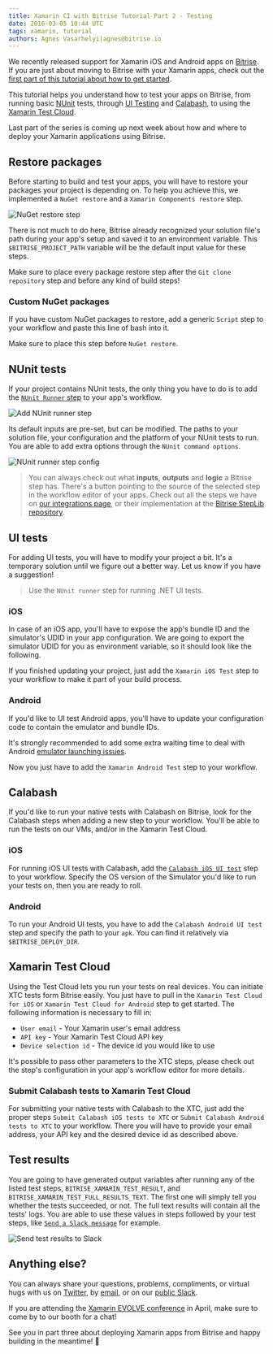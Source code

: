 ```yaml
---
title: Xamarin CI with Bitrise Tutorial Part 2 - Testing
date: 2016-03-05 10:44 UTC
tags: xamarin, tutorial
authors: Agnes Vasarhelyi|agnes@bitrise.io
---
```


We recently released support for Xamarin iOS and Android apps on [Bitrise](https://bitrise.io). If you are just about moving to Bitrise with your Xamarin apps, check out the [first part of this tutorial about how to get started](http://blog.bitrise.io/2016/02/29/xamarin-ci-with-bitrise-tutorial-part-1-getting-started.html).

This tutorial helps you understand how to test your apps on Bitrise, from running basic [NUnit](http://www.nunit.org/) tests, through [UI Testing](https://developer.xamarin.com/guides/testcloud/uitest/) and [Calabash](https://developer.xamarin.com/guides/testcloud/calabash/introduction-to-calabash/), to using the [Xamarin Test Cloud](https://xamarin.com/test-cloud).

Last part of the series is coming up next week about how and where to deploy your Xamarin applications using Bitrise.

## Restore packages

Before starting to build and test your apps, you will have to restore your packages your project is depending on. To help you achieve this, we implemented a `NuGet restore` and a `Xamarin Components restore` step.

![NuGet restore step](xamarin_nuget_restore.png)

There is not much to do here, Bitrise already recognized your solution file's path during your app's setup and saved it to an environment variable. This `$BITRISE_PROJECT_PATH` variable will be the default input value for these steps.

Make sure to place every package restore step after the `Git clone repository` step and before any kind of build steps!


### Custom NuGet packages

If you have custom NuGet packages to restore, add a generic `Script` step to your workflow and paste this line of bash into it.

<script src="https://gist.github.com/vasarhelyia/65d668cc25b83fafb5a3.js"></script>

Make sure to place this step before `NuGet restore`.

## NUnit tests

If your project contains NUnit tests, the only thing you have to do is to add the [`NUnit Runner` step](https://github.com/bitrise-steplib/steps-nunit-runner/blob/master/step.yml) to your app's workflow.

![Add NUnit runner step](xamarin_add_nunit_runner.png)

Its default inputs are pre-set, but can be modified. The paths to your solution file, your configuration and the platform of your NUnit tests to run. You are able to add extra options through the `NUnit command options`.

![NUnit runner step config](xamarin_nunit_runner.png)

> You can always check out what **inputs**, **outputs** and **logic** a Bitrise step has. There's a button pointing to the source of the selected step in the workflow editor of your apps. Check out all the steps we have on [our integrations page](https://www.bitrise.io/integrations), or their implementation at the [Bitrise StepLib repository](https://github.com/bitrise-steplib).

## UI tests

For adding UI tests, you will have to modify your project a bit. It's a temporary solution until we figure out a better way. Let us know if you have a suggestion!

>  Use the `NUnit runner` step for running .NET UI tests.

### iOS

In case of an iOS app, you'll have to expose the app's bundle ID and the simulator's UDID in your app configuration. We are going to export the simulator UDID for you as environment variable, so it should look like the following.

<script src="https://gist.github.com/vasarhelyia/c337d6626f0159af87a3.js"></script>

If you finished updating your project, just add the `Xamarin iOS Test` step to your workflow to make it part of your build process.

### Android

If you'd like to UI test Android apps, you'll have to update your configuration code to contain the emulator and bundle IDs.

It's strongly recommended to add some extra waiting time to deal with Android [emulator launching issues](http://forums.xamarin.com/discussion/27438/xamarin-ui-test-android-timed-out).

<script src="https://gist.github.com/vasarhelyia/7c63de37fc8e24ada8b4.js"></script>

Now you just have to add the `Xamarin Android Test` step to your workflow.

## Calabash

If you'd like to run your native tests with Calabash on Bitrise, look for the Calabash steps when adding a new step to your workflow. You'll be able to run the tests on our VMs, and/or in the Xamarin Test Cloud.

### iOS

For running iOS UI tests with Calabash, add the [`Calabash iOS UI test`](https://github.com/bitrise-steplib/steps-calabash-ios-uitest/blob/master/step.yml) step to your workflow. Specify the OS version of the Simulator you'd like to run your tests on, then you are ready to roll.

### Android

To run your Android UI tests, you have to add the `Calabash Android UI test` step and specify the path to your `apk`. You can find it relatively via `$BITRISE_DEPLOY_DIR`.

## Xamarin Test Cloud

Using the Test Cloud lets you run your tests on real devices. You can initiate XTC tests form Bitrise easily. You just have to pull in the `Xamarin Test Cloud for iOS` or `Xamarin Test Cloud for Android` step to get started. The following information is necessary to fill in:

* `User email` - Your Xamarin user's email address
* `API key` - Your Xamarin Test Cloud API key
* `Device selection id` - The device id you would like to use

It's possible to pass other parameters to the XTC steps, please check out the step's configuration in your app's workflow editor for more details.

### Submit Calabash tests to Xamarin Test Cloud

For submitting your native tests with Calabash to the XTC, just add the proper steps `Submit Calabash iOS tests to XTC` or `Submit Calabash Android tests to XTC` to your workflow. There you will have to provide your email address, your API key and the desired device id as described above.

## Test results

You are going to have generated output variables after running any of the listed test steps, `BITRISE_XAMARIN_TEST_RESULT`, and `BITRISE_XAMARIN_TEST_FULL_RESULTS_TEXT`. The first one will simply tell you whether the tests succeeded, or not. The full text results will contain all the tests' logs. You are able to use these values in steps followed by your test steps, like [`Send a Slack message`](https://github.com/bitrise-io/steps-slack-message/blob/master/step.yml) for example.

![Send test results to Slack](xamarin_slack_results.png)

## Anything else?

You can always share your questions, problems, compliments, or virtual hugs with us on [Twitter](https://twitter.com/bitrise), by [email](mailto:letsconnect@bitrise.io), or on our [public Slack](http://chat.bitrise.io).

If you are attending the [Xamarin EVOLVE conference](https://evolve.xamarin.com/) in April, make sure to come by to our booth for a chat!

See you in part three about deploying Xamarin apps from Bitrise and happy building in the meantime! 🤖
